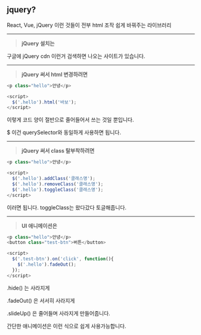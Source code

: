 ## jquery?

React, Vue, jQuery 이런 것들이 전부 html 조작 쉽게 바꿔주는 라이브러리

---
> **jQuery 설치는**

구글에 jQuery cdn 이런거 검색하면 나오는 사이트가 있습니다.


---


> **jQuery 써서 html 변경하려면**

``` javascript
<p class="hello">안녕</p>

<script>
  $('.hello').html('바보'); 
</script>
```

이렇게 코드 양이 절반으로 줄어들어서 쓰는 것일 뿐입니다. 

$ 이건 querySelector와 동일하게 사용하면 됩니다.


----
> **jQuery 써서 class 탈부착하려면** 

``` javascript
<p class="hello">안녕</p>

<script>
  $('.hello').addClass('클래스명');
  $('.hello').removeClass('클래스명');
  $('.hello').toggleClass('클래스명');
</script>
```

이러면 됩니다. toggleClass는 왔다갔다 토글해줍니다.


----

> **UI 애니메이션은**

``` javascript
<p class="hello">안녕</p>
<button class="test-btn">버튼</button>

<script>
  $('.test-btn').on('click', function(){
    $('.hello').fadeOut();
  });
</script>
```

.hide() 는 사라지게

.fadeOut() 은 서서히 사라지게

.slideUp() 은 줄어들며 사라지게 만들어줍니다. 

간단한 애니메이션은 이런 식으로 쉽게 사용가능합니다.